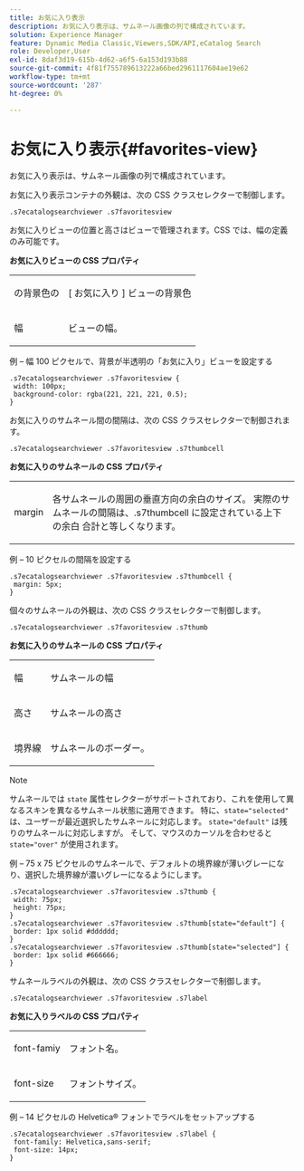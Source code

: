 ```yaml
---
title: お気に入り表示
description: お気に入り表示は、サムネール画像の列で構成されています。
solution: Experience Manager
feature: Dynamic Media Classic,Viewers,SDK/API,eCatalog Search
role: Developer,User
exl-id: 8daf3d19-615b-4d62-a6f5-6a153d193b88
source-git-commit: 4f81f755789613222a66bed2961117604ae19e62
workflow-type: tm+mt
source-wordcount: '287'
ht-degree: 0%

---
```


# お気に入り表示{#favorites-view}

お気に入り表示は、サムネール画像の列で構成されています。

<!--<a id="section_B6EFCCADB5A5495DAE6BBE42F7F405CB"></a>-->

お気に入り表示コンテナの外観は、次の CSS クラスセレクターで制御します。

```
.s7ecatalogsearchviewer .s7favoritesview
```

お気に入りビューの位置と高さはビューで管理されます。CSS では、幅の定義のみ可能です。

**お気に入りビューの CSS プロパティ**

<table id="table_C48C56E696304C9BAFEE71BA9EA9A174"> 
 <tbody> 
  <tr> 
   <td colname="col1"> <p> <span class="codeph"> の背景色の </span> </p> </td> 
   <td colname="col2"> <p> [ お気に入り ] ビューの背景色 </p> </td> 
  </tr> 
  <tr> 
   <td colname="col1"> <p> <span class="codeph"> 幅 </span> </p> </td> 
   <td colname="col2"> <p>ビューの幅。 </p> </td> 
  </tr> 
 </tbody> 
</table>

例 – 幅 100 ピクセルで、背景が半透明の「お気に入り」ビューを設定する

```
.s7ecatalogsearchviewer .s7favoritesview { 
 width: 100px; 
 background-color: rgba(221, 221, 221, 0.5); 
}
```

お気に入りのサムネール間の間隔は、次の CSS クラスセレクターで制御されます。

```
.s7ecatalogsearchviewer .s7favoritesview .s7thumbcell
```

**お気に入りのサムネールの CSS プロパティ**

<table id="table_EED8CE63D805458196DE0E87C7E9945F"> 
 <tbody> 
  <tr> 
   <td colname="col1"> <p> <span class="codeph"> margin </span> </p> </td> 
   <td colname="col2"> <p> 各サムネールの周囲の垂直方向の余白のサイズ。 実際のサムネールの間隔は、.s7thumbcell </span> に設定されている上下の余白 <span class="codeph"> 合計と等しくなります。 </p> </td> 
  </tr> 
 </tbody> 
</table>

例 – 10 ピクセルの間隔を設定する

```
.s7ecatalogsearchviewer .s7favoritesview .s7thumbcell { 
 margin: 5px; 
}
```

個々のサムネールの外観は、次の CSS クラスセレクターで制御します。

```
.s7ecatalogsearchviewer .s7favoritesview .s7thumb
```

**お気に入りのサムネールの CSS プロパティ**

<table id="table_6F5B1438CAFA49E9B33400C6970ABDA1"> 
 <tbody> 
  <tr> 
   <td colname="col1"> <p> <span class="codeph"> 幅 </span> </p> </td> 
   <td colname="col2"> <p>サムネールの幅 </p> </td> 
  </tr> 
  <tr> 
   <td colname="col1"> <p> <span class="codeph"> 高さ </span> </p> </td> 
   <td colname="col2"> <p>サムネールの高さ </p> </td> 
  </tr> 
  <tr> 
   <td colname="col1"> <p> <span class="codeph"> 境界線 </span> </p> </td> 
   <td colname="col2"> <p>サムネールのボーダー。 </p> </td> 
  </tr> 
 </tbody> 
</table>

>[!NOTE]
>
>サムネールでは `state` 属性セレクターがサポートされており、これを使用して異なるスキンを異なるサムネール状態に適用できます。 特に、`state="selected"` は、ユーザーが最近選択したサムネールに対応します。 `state="default"` は残りのサムネールに対応しますが。 そして、マウスのカーソルを合わせると `state="over"` が使用されます。

例 – 75 x 75 ピクセルのサムネールで、デフォルトの境界線が薄いグレーになり、選択した境界線が濃いグレーになるようにします。

```
.s7ecatalogsearchviewer .s7favoritesview .s7thumb { 
 width: 75px; 
 height: 75px;  
} 
.s7ecatalogsearchviewer .s7favoritesview .s7thumb[state="default"] { 
 border: 1px solid #dddddd; 
} 
.s7ecatalogsearchviewer .s7favoritesview .s7thumb[state="selected"] { 
 border: 1px solid #666666; 
}
```

サムネールラベルの外観は、次の CSS クラスセレクターで制御します。

```
.s7ecatalogsearchviewer .s7favoritesview .s7label
```

**お気に入りラベルの CSS プロパティ**

<table id="table_B41339A16ACB46CB87D3EB1FD05FA2CD"> 
 <tbody> 
  <tr> 
   <td colname="col1"> <p> <span class="codeph"> font-famiy </span> </p> </td> 
   <td colname="col2"> <p>フォント名。 </p> </td> 
  </tr> 
  <tr> 
   <td colname="col1"> <p> <span class="codeph"> font-size </span> </p> </td> 
   <td colname="col2"> <p>フォントサイズ。 </p> </td> 
  </tr> 
 </tbody> 
</table>

例 – 14 ピクセルの Helvetica® フォントでラベルをセットアップする

```
.s7ecatalogsearchviewer .s7favoritesview .s7label { 
 font-family: Helvetica,sans-serif; 
 font-size: 14px; 
}
```
